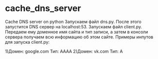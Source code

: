 # cache_dns_server
Cache DNS server on python
Запускаем файл dns.py. После этого запустится DNS сервер на localhost:53.
Запускаем файл client.py. Передаем ему доменное имя сайта и тип записи, а затем в консоли сервера получаем всю информацию об этом сайте.
Примеры инпутов для запуска client.py:

  1)Домен: google.com
    Тип: AAAA
  2)Домен: vk.com
    Тип: A
